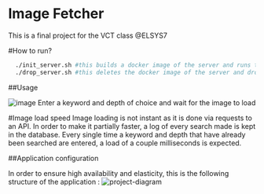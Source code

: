 # Image Fetcher
This is a final project for the VCT class @ELSYS7

#How to run?

```bash
  ./init_server.sh #this builds a docker image of the server and runs the kubernetes configuration
  ./drop_server.sh #this deletes the docker image of the server and drops the kubernetes configuration
```

##Usage 
 
![image](https://github.com/emildoychinov/VCT-final_project-ELSYS-23/assets/65024936/ab01609f-99cb-476c-a54b-685aabcab81b)
Enter a keyword and depth of choice and wait for the image to load

#Image load speed
Image loading is not instant as it is done via requests to an API. In order to make it partially faster, a log of every search made is kept in the database. 
Every single time a keyword and depth that have already been searched are entered, a load of a couple milliseconds is expected.

##Application configuration

In order to ensure high availability and elasticity, this is the following structure of the application :
![project-diagram](https://github.com/emildoychinov/VCT-final_project-ELSYS-23/assets/65024936/bcf4c854-0cbd-4b2f-b203-4c88d0d9cb4f)

